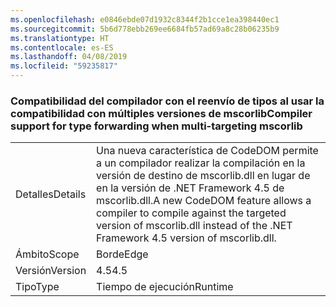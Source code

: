 ```yaml
---
ms.openlocfilehash: e0846ebde07d1932c8344f2b1cce1ea398440ec1
ms.sourcegitcommit: 5b6d778ebb269ee6684fb57ad69a8c28b06235b9
ms.translationtype: HT
ms.contentlocale: es-ES
ms.lasthandoff: 04/08/2019
ms.locfileid: "59235817"
---
```

### <a name="compiler-support-for-type-forwarding-when-multi-targeting-mscorlib"></a><span data-ttu-id="7efd6-101">Compatibilidad del compilador con el reenvío de tipos al usar la compatibilidad con múltiples versiones de mscorlib</span><span class="sxs-lookup"><span data-stu-id="7efd6-101">Compiler support for type forwarding when multi-targeting mscorlib</span></span>

|   |   |
|---|---|
|<span data-ttu-id="7efd6-102">Detalles</span><span class="sxs-lookup"><span data-stu-id="7efd6-102">Details</span></span>|<span data-ttu-id="7efd6-103">Una nueva característica de CodeDOM permite a un compilador realizar la compilación en la versión de destino de mscorlib.dll en lugar de en la versión de .NET Framework 4.5 de mscorlib.dll.</span><span class="sxs-lookup"><span data-stu-id="7efd6-103">A new CodeDOM feature allows a compiler to compile against the targeted version of mscorlib.dll instead of the .NET Framework 4.5 version of mscorlib.dll.</span></span>|
|<span data-ttu-id="7efd6-104">Ámbito</span><span class="sxs-lookup"><span data-stu-id="7efd6-104">Scope</span></span>|<span data-ttu-id="7efd6-105">Borde</span><span class="sxs-lookup"><span data-stu-id="7efd6-105">Edge</span></span>|
|<span data-ttu-id="7efd6-106">Versión</span><span class="sxs-lookup"><span data-stu-id="7efd6-106">Version</span></span>|<span data-ttu-id="7efd6-107">4.5</span><span class="sxs-lookup"><span data-stu-id="7efd6-107">4.5</span></span>|
|<span data-ttu-id="7efd6-108">Tipo</span><span class="sxs-lookup"><span data-stu-id="7efd6-108">Type</span></span>|<span data-ttu-id="7efd6-109">Tiempo de ejecución</span><span class="sxs-lookup"><span data-stu-id="7efd6-109">Runtime</span></span>|
